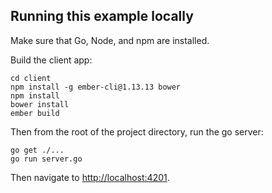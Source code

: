 ## Running this example locally

Make sure that Go, Node, and npm are installed.

Build the client app:

```
cd client
npm install -g ember-cli@1.13.13 bower
npm install
bower install
ember build
```

Then from the root of the project directory, run the go server:

```
go get ./...
go run server.go
```

Then navigate to [http://localhost:4201](http://localhost:4201).
